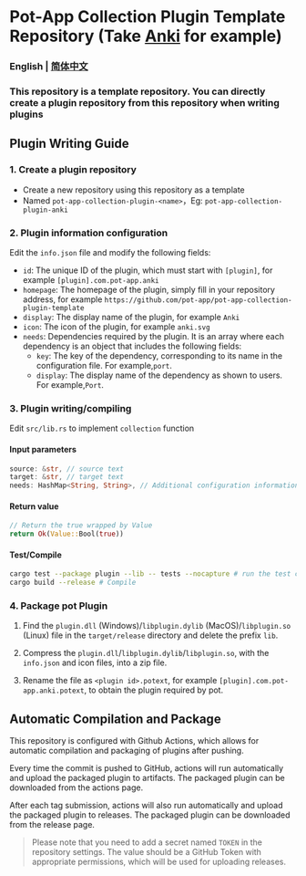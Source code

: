 # Pot-App Collection Plugin Template Repository (Take [Anki](https://apps.ankiweb.net) for example)

### English | [简体中文](./README.md)

### This repository is a template repository. You can directly create a plugin repository from this repository when writing plugins

## Plugin Writing Guide

### 1. Create a plugin repository

- Create a new repository using this repository as a template
- Named `pot-app-collection-plugin-<name>`，Eg: `pot-app-collection-plugin-anki`

### 2. Plugin information configuration

Edit the `info.json` file and modify the following fields:

- `id`: The unique ID of the plugin, which must start with `[plugin]`, for example `[plugin].com.pot-app.anki`
- `homepage`: The homepage of the plugin, simply fill in your repository address, for example `https://github.com/pot-app/pot-app-collection-plugin-template`
- `display`: The display name of the plugin, for example `Anki`
- `icon`: The icon of the plugin, for example `anki.svg`
- `needs`: Dependencies required by the plugin. It is an array where each dependency is an object that includes the following fields:
  - `key`: The key of the dependency, corresponding to its name in the configuration file. For example,`port`.
  - `display`: The display name of the dependency as shown to users. For example,`Port`.

### 3. Plugin writing/compiling

Edit `src/lib.rs` to implement `collection` function

#### Input parameters

```rust
source: &str, // source text
target: &str, // target text
needs: HashMap<String, String>, // Additional configuration information required by the plugin, defined by info.json
```

#### Return value

```rust
// Return the true wrapped by Value
return Ok(Value::Bool(true))
```

#### Test/Compile

```bash
cargo test --package plugin --lib -- tests --nocapture # run the test case
cargo build --release # Compile
```

### 4. Package pot Plugin

1. Find the `plugin.dll` (Windows)/`libplugin.dylib` (MacOS)/`libplugin.so` (Linux) file in the `target/release` directory and delete the prefix `lib`.

2. Compress the `plugin.dll`/`libplugin.dylib`/`libplugin.so`, with the `info.json` and icon files, into a zip file.

3. Rename the file as `<plugin id>.potext`, for example `[plugin].com.pot-app.anki.potext`, to obtain the plugin required by pot.

## Automatic Compilation and Package

This repository is configured with Github Actions, which allows for automatic compilation and packaging of plugins after pushing.

Every time the commit is pushed to GitHub, actions will run automatically and upload the packaged plugin to artifacts. The packaged plugin can be downloaded from the actions page.

After each tag submission, actions will also run automatically and upload the packaged plugin to releases. The packaged plugin can be downloaded from the release page.

> Please note that you need to add a secret named `TOKEN` in the repository settings. The value should be a GitHub Token with appropriate permissions, which will be used for uploading releases.
